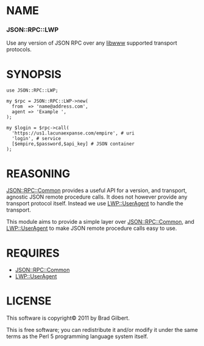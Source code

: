 # NAME

### JSON::RPC::LWP

Use any version of JSON RPC over any [libwww][] supported transport protocols.

# SYNOPSIS

    use JSON::RPC::LWP;

    my $rpc = JSON::RPC::LWP->new(
      from  => 'name@address.com',
      agent => 'Example ',
    );

    my $login = $rpc->call(
      'https://us1.lacunaexpanse.com/empire', # uri
      'login', # service
      [$empire,$password,$api_key] # JSON container
    );

# REASONING

[JSON::RPC::Common][] provides a useful API for a version, and transport,
agnostic JSON remote procedure calls.
It does not however provide any transport protocol itself.
Instead we use [LWP::UserAgent][] to handle the transport.

This module aims to provide a simple layer over
[JSON::RPC::Common][], and [LWP::UserAgent][] to make
JSON remote procedure calls easy to use.

# REQUIRES

- [JSON::RPC::Common][]
- [LWP::UserAgent][]

# LICENSE

This software is copyright&copy; 2011 by Brad Gilbert.

This is free software; you can redistribute it and/or modify it under
the same terms as the Perl 5 programming language system itself.

[JSON::RPC::Common]: http://search.cpan.org/dist/JSON-RPC-Common
[LWP::UserAgent]:    http://search.cpan.org/dist/libwww-perl
[libwww]:            http://search.cpan.org/dist/libwww-perl
